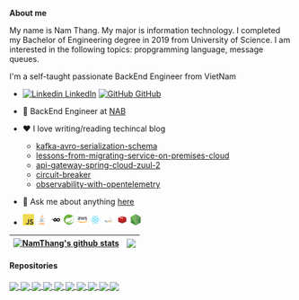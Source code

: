

**About me**

My name is Nam Thang. My major is information technology. I completed my Bachelor of Engineering degree in 2019 from University of Science. I am interested in the following topics: propgramming language, message queues. 

I'm a self-taught passionate BackEnd Engineer from VietNam

- [![Linkedin](https://i.stack.imgur.com/gVE0j.png) LinkedIn](https://www.linkedin.com/in/thangvynam/) [![GitHub](https://i.stack.imgur.com/tskMh.png) GitHub](https://github.com/thangvynam/) 

- 💼 BackEnd Engineer at [NAB](https://www.nab.com.au/)

- ❤️ I love writing/reading techincal blog
    - [kafka-avro-serialization-schema](https://www.linkedin.com/pulse/kafka-avro-serialization-schema-nam-thang/)
    - [lessons-from-migrating-service-on-premises-cloud](https://www.linkedin.com/pulse/lessons-from-migrating-service-on-premises-cloud-nam-thang/)
    - [api-gateway-spring-cloud-zuul-2](https://www.linkedin.com/pulse/api-gateway-spring-cloud-zuul-2-nam-thang/)
    - [circuit-breaker](https://www.linkedin.com/pulse/circuit-breaker-nam-thang/)
    - [observability-with-opentelemetry](https://www.linkedin.com/pulse/observability-opentelemetry-nam-thang/)
   
    
- 💬 Ask me about anything [here](https://github.com/thangvynam/thangvynam/issues)

- <code><img height="20" alt="javascript" src="https://raw.githubusercontent.com/github/explore/80688e429a7d4ef2fca1e82350fe8e3517d3494d/topics/javascript/javascript.png"></code>
<code><img height="20" alt="java" src="https://raw.githubusercontent.com/github/explore/80688e429a7d4ef2fca1e82350fe8e3517d3494d/topics/java/java.png"></code>
<code><img height="20" alt="go" src="https://raw.githubusercontent.com/github/explore/80688e429a7d4ef2fca1e82350fe8e3517d3494d/topics/go/go.png"></code>
<code><img height="20" alt="spring-boot" src="https://raw.githubusercontent.com/github/explore/80688e429a7d4ef2fca1e82350fe8e3517d3494d/topics/spring-boot/spring-boot.png"></code>
<code><img height="20" alt="aws" src="https://raw.githubusercontent.com/github/explore/80688e429a7d4ef2fca1e82350fe8e3517d3494d/topics/aws/aws.png"></code>
<code><img height="20" alt="react" src="https://raw.githubusercontent.com/github/explore/80688e429a7d4ef2fca1e82350fe8e3517d3494d/topics/react/react.png"></code>
<code><img height="20" alt="mysql" src="https://raw.githubusercontent.com/github/explore/80688e429a7d4ef2fca1e82350fe8e3517d3494d/topics/mysql/mysql.png"></code>
<code><img height="20" alt="redis" src="https://raw.githubusercontent.com/github/explore/80688e429a7d4ef2fca1e82350fe8e3517d3494d/topics/redis/redis.png"></code> 
<code><img height="20" alt="nodejs" src="https://raw.githubusercontent.com/github/explore/80688e429a7d4ef2fca1e82350fe8e3517d3494d/topics/nodejs/nodejs.png"></code> 
 


| <a href="https://github.com/thangvynam"><img align="center" src="https://github-readme-stats.vercel.app/api?username=thangvynam&show_icons=true&include_all_commits=true&theme=buefy&hide_border=true" alt="NamThang's github stats" /></a> | <a href="https://github.com/thangvynam"><img align="center" src="https://github-readme-stats.vercel.app/api/top-langs/?username=thangvynam&layout=compact&theme=buefy&hide_border=true" /></a> |
| ------------- | ------------- |

#### Repositories

<a href="https://github.com/thangvynam/cdio-project">
  <!-- Change the `github-readme-stats.anuraghazra1.vercel.app` to `github-readme-stats.vercel.app`  -->
  <img align="center" src="https://github-readme-stats.anuraghazra1.vercel.app/api/pin/?username=thangvynam&repo=cdio-project&theme=dracula" />
</a>
<a href="https://github.com/thangvynam/amazon-product-scraper">
  <!-- Change the `github-readme-stats.anuraghazra1.vercel.app` to `github-readme-stats.vercel.app`  -->
  <img align="center" src="https://github-readme-stats.anuraghazra1.vercel.app/api/pin/?username=thangvynam&repo=amazon-product-scraper&theme=onedark" />
</a>   

<a href="https://github.com/thangvynam/react-appchat-firebase">
  <!-- Change the `github-readme-stats.anuraghazra1.vercel.app` to `github-readme-stats.vercel.app`  -->
  <img align="center" src="https://github-readme-stats.anuraghazra1.vercel.app/api/pin/?username=thangvynam&repo=react-appchat-firebase&theme=cobalt" />
</a> 
<a href="https://github.com/thangvynam/annotation-generate-code">
  <!-- Change the `github-readme-stats.anuraghazra1.vercel.app` to `github-readme-stats.vercel.app`  -->
  <img align="center" src="https://github-readme-stats.anuraghazra1.vercel.app/api/pin/?username=thangvynam&repo=annotation-generate-code&theme=radical" />
</a>

<a href="https://github.com/thangvynam/spring-cloud-gateway">
  <!-- Change the `github-readme-stats.anuraghazra1.vercel.app` to `github-readme-stats.vercel.app`  -->
  <img align="center" src="https://github-readme-stats.anuraghazra1.vercel.app/api/pin/?username=thangvynam&repo=spring-cloud-gateway&theme=merko" />
</a>
<a href="https://github.com/thangvynam/forest-network">
  <!-- Change the `github-readme-stats.anuraghazra1.vercel.app` to `github-readme-stats.vercel.app`  -->
  <img align="center" src="https://github-readme-stats.anuraghazra1.vercel.app/api/pin/?username=thangvynam&repo=forest-network&theme=synthwave" />
</a>

<a href="https://github.com/thangvynam/circuit-breaker-netflix-hystrix">
  <!-- Change the `github-readme-stats.anuraghazra1.vercel.app` to `github-readme-stats.vercel.app`  -->
  <img align="center" src="https://github-readme-stats.anuraghazra1.vercel.app/api/pin/?username=thangvynam&repo=circuit-breaker-netflix-hystrix&theme=gruvbox" />
<a href="https://github.com/thangvynam/transform-kafka">
  <!-- Change the `github-readme-stats.anuraghazra1.vercel.app` to `github-readme-stats.vercel.app`  -->
  <img align="center" src="https://github-readme-stats.anuraghazra1.vercel.app/api/pin/?username=thangvynam&repo=transform-kafka&theme=dark" />
</a>  

<a href="https://github.com/thangvynam/expression-calculation-java">
  <!-- Change the `github-readme-stats.anuraghazra1.vercel.app` to `github-readme-stats.vercel.app`  -->
  <img align="center" src="https://github-readme-stats.anuraghazra1.vercel.app/api/pin/?username=thangvynam&repo=expression-calculation-java&theme=onedark" />
</a>    
<a href="https://github.com/thangvynam/paint-project-cplusplus">
  <!-- Change the `github-readme-stats.anuraghazra1.vercel.app` to `github-readme-stats.vercel.app`  -->
  <img align="center" src="https://github-readme-stats.anuraghazra1.vercel.app/api/pin/?username=thangvynam&repo=paint-project-cplusplus&theme=highcontrast" />
</a>
